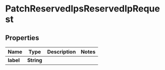

# PatchReservedIpsReservedIpRequest


## Properties

| Name | Type | Description | Notes |
|------------ | ------------- | ------------- | -------------|
|**label** | **String** |  |  |



